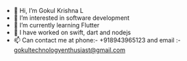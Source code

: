 - 👋 Hi, I’m Gokul Krishna L
- 👀 I’m interested in software development
- 🌱 I’m currently learning Flutter
- 💞️ I have worked on swift, dart and nodejs
- 📫 Can contact me at phone:- +918943965123 and email :- gokultechnologyenthusiast@gmail.com

<!---
gokultechenthusiast/gokultechenthusiast is a ✨ special ✨ repository because its `README.md` (this file) appears on your GitHub profile.
You can click the Preview link to take a look at your changes.
--->

